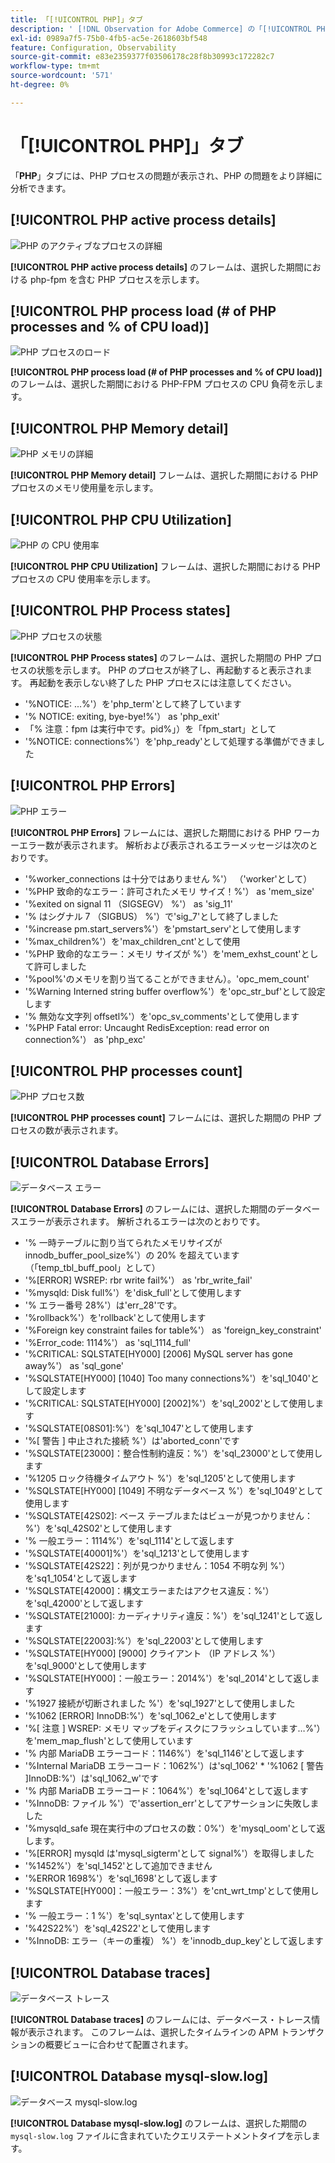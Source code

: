 ```yaml
---
title: 「[!UICONTROL PHP]」タブ
description: ' [!DNL Observation for Adobe Commerce] の「[!UICONTROL PHP]」タブについて説明します。'
exl-id: 0989a7f5-75b0-4fb5-ac5e-2618603bf548
feature: Configuration, Observability
source-git-commit: e83e2359377f03506178c28f8b30993c172282c7
workflow-type: tm+mt
source-wordcount: '571'
ht-degree: 0%

---
```


# 「[!UICONTROL PHP]」タブ

「**PHP**」タブには、PHP プロセスの問題が表示され、PHP の問題をより詳細に分析できます。

## [!UICONTROL PHP active process details]

![PHP のアクティブなプロセスの詳細 ](../../assets/tools/php-active-process-details.jpg)

**[!UICONTROL PHP active process details]** のフレームは、選択した期間における php-fpm を含む PHP プロセスを示します。

## [!UICONTROL PHP process load (# of PHP processes and % of CPU load)]

![PHP プロセスのロード ](../../assets/tools/php-process-load.jpg)

**[!UICONTROL PHP process load (# of PHP processes and % of CPU load)]** のフレームは、選択した期間における PHP-FPM プロセスの CPU 負荷を示します。

## [!UICONTROL PHP Memory detail]

![PHP メモリの詳細 ](../../assets/tools/php-memory-detail.jpg)

**[!UICONTROL PHP Memory detail]** フレームは、選択した期間における PHP プロセスのメモリ使用量を示します。

## [!UICONTROL PHP CPU Utilization]

![PHP の CPU 使用率 ](../../assets/tools/php-cpu-utilization.jpg)

**[!UICONTROL PHP CPU Utilization]** フレームは、選択した期間における PHP プロセスの CPU 使用率を示します。

## [!UICONTROL PHP Process states]

![PHP プロセスの状態 ](../../assets/tools/php-process-states-image-1.jpg)

**[!UICONTROL PHP Process states]** のフレームは、選択した期間の PHP プロセスの状態を示します。 PHP のプロセスが終了し、再起動すると表示されます。 再起動を表示しない終了した PHP プロセスには注意してください。

* &#39;%NOTICE: ...%&#39;）を&#39;php_term&#39;として終了しています
* &#39;% NOTICE: exiting, bye-bye!%&#39;） as &#39;php_exit&#39;
* 「% 注意：fpm は実行中です。pid%」）を「fpm_start」として
* &#39;%NOTICE: connections%&#39;）を&#39;php_ready&#39;として処理する準備ができました

## [!UICONTROL PHP Errors]

![PHP エラー ](../../assets/tools/php-errors-image-1.jpg)

**[!UICONTROL PHP Errors]** フレームには、選択した期間における PHP ワーカーエラー数が表示されます。 解析および表示されるエラーメッセージは次のとおりです。

* &#39;%worker_connections は十分ではありません %&#39;） （&#39;worker&#39;として）
* &#39;%PHP 致命的なエラー：許可されたメモリ サイズ！%&#39;） as &#39;mem_size&#39;
* &#39;%exited on signal 11 （SIGSEGV） %&#39;） as &#39;sig_11&#39;
* &#39;% はシグナル 7 （SIGBUS） %&#39;）で&#39;sig_7&#39;として終了しました
* &#39;%increase pm.start_servers%&#39;）を&#39;pmstart_serv&#39;として使用します
* &#39;%max_children%&#39;）を&#39;max_children_cnt&#39;として使用
* &#39;%PHP 致命的なエラー：メモリ サイズが %&#39;）を&#39;mem_exhst_count&#39;として許可しました
* &#39;%pool%&#39;のメモリを割り当てることができません）。&#39;opc_mem_count&#39;
* &#39;%Warning Interned string buffer overflow%&#39;）を&#39;opc_str_buf&#39;として設定します
* &#39;% 無効な文字列 offsetl%&#39;）を&#39;opc_sv_comments&#39;として使用します
* &#39;%PHP Fatal error: Uncaught RedisException: read error on connection%&#39;） as &#39;php_exc&#39;

## [!UICONTROL PHP processes count]

![PHP プロセス数 ](../../assets/tools/php-processes-count.jpg)

**[!UICONTROL PHP processes count]** フレームには、選択した期間の PHP プロセスの数が表示されます。

## [!UICONTROL Database Errors]

![ データベース エラー ](../../assets/tools/php-tab-database-errors.jpg)

**[!UICONTROL Database Errors]** のフレームには、選択した期間のデータベースエラーが表示されます。 解析されるエラーは次のとおりです。

* &#39;% 一時テーブルに割り当てられたメモリサイズが innodb_buffer_pool_size%&#39;）の 20% を超えています（「temp_tbl_buff_pool」として）
* &#39;%\[ERROR\] WSREP: rbr write fail%&#39;） as &#39;rbr_write_fail&#39;
* &#39;%mysqld: Disk full%&#39;）を&#39;disk_full&#39;として使用します
* &#39;% エラー番号 28%&#39;）は&#39;err_28&#39;です。
* &#39;%rollback%&#39;）を&#39;rollback&#39;として使用します
* &#39;%Foreign key constraint failes for table%&#39;） as &#39;foreign_key_constraint&#39;
* &#39;%Error_code: 1114%&#39;） as &#39;sql_1114_full&#39;
* &#39;%CRITICAL: SQLSTATE[HY000] [2006] MySQL server has gone away%&#39;） as &#39;sql_gone&#39;
* &#39;%SQLSTATE[HY000] [1040] Too many connections%&#39;）を&#39;sql_1040&#39;として設定します
* &#39;%CRITICAL: SQLSTATE[HY000] [2002]%&#39;）を&#39;sql_2002&#39;として使用します
* &#39;%SQLSTATE[08S01]:%&#39;）を&#39;sql_1047&#39;として使用します
* &#39;%[ 警告 ] 中止された接続 %&#39;）は&#39;aborted_conn&#39;です
* &#39;%SQLSTATE[23000]：整合性制約違反：%&#39;）を&#39;sql_23000&#39;として使用します
* &#39;%1205 ロック待機タイムアウト %&#39;）を&#39;sql_1205&#39;として使用します
* &#39;%SQLSTATE[HY000] [1049] 不明なデータベース %&#39;）を&#39;sql_1049&#39;として使用します
* &#39;%SQLSTATE[42S02]: ベース テーブルまたはビューが見つかりません：%&#39;）を&#39;sql_42S02&#39;として使用します
* &#39;% 一般エラー：1114%&#39;）を&#39;sql_1114&#39;として返します
* &#39;%SQLSTATE[40001]%&#39;）を&#39;sql_1213&#39;として使用します
* &#39;%SQLSTATE[42S22]：列が見つかりません：1054 不明な列 %&#39;）を&#39;sq1_1054&#39;として返します
* &#39;%SQLSTATE[42000]：構文エラーまたはアクセス違反：%&#39;）を&#39;sql_42000&#39;として返します
* &#39;%SQLSTATE[21000]: カーディナリティ違反：%&#39;）を&#39;sql_1241&#39;として返します
* &#39;%SQLSTATE[22003]:%&#39;）を&#39;sql_22003&#39;として使用します
* &#39;%SQLSTATE[HY000] [9000] クライアント （IP アドレス %&#39;）を&#39;sql_9000&#39;として使用します
* &#39;%SQLSTATE[HY000]：一般エラー：2014%&#39;）を&#39;sql_2014&#39;として返します
* &#39;%1927 接続が切断されました %&#39;）を&#39;sql_1927&#39;として使用しました
* &#39;%1062 \[ERROR\] InnoDB:%&#39;）を&#39;sql_1062_e&#39;として使用します
* &#39;%[ 注意 ] WSREP: メモリ マップをディスクにフラッシュしています…%&#39;）を&#39;mem_map_flush&#39;として使用しています
* &#39;% 内部 MariaDB エラーコード：1146%&#39;）を&#39;sql_1146&#39;として返します
* &#39;%Internal MariaDB エラーコード：1062%&#39;）は&#39;sql_1062&#39; * &#39;%1062 [ 警告 ]InnoDB:%&#39;）は&#39;sql_1062_w&#39;です
* &#39;% 内部 MariaDB エラーコード：1064%&#39;）を&#39;sql_1064&#39;として返します
* &#39;%InnoDB: ファイル %&#39;）で&#39;assertion_err&#39;としてアサーションに失敗しました
* &#39;%mysqld_safe 現在実行中のプロセスの数：0%&#39;）を&#39;mysql_oom&#39;として返します。
* &#39;%\[ERROR\] mysqld は&#39;mysql_sigterm&#39;として signal%&#39;）を取得しました
* &#39;%1452%&#39;）を&#39;sql_1452&#39;として追加できません
* &#39;%ERROR 1698%&#39;）を&#39;sql_1698&#39;として返します
* &#39;%SQLSTATE[HY000]：一般エラー：3%&#39;）を&#39;cnt_wrt_tmp&#39;として使用します
* &#39;% 一般エラー：1 %&#39;）を&#39;sql_syntax&#39;として使用します
* &#39;%42S22%&#39;）を&#39;sql_42S22&#39;として使用します
* &#39;%InnoDB: エラー（キーの重複） %&#39;）を&#39;innodb_dup_key&#39;として返します

## [!UICONTROL Database traces]

![ データベース トレース ](../../assets/tools/php-tab-database-traces.jpg)

**[!UICONTROL Database traces]** のフレームには、データベース・トレース情報が表示されます。 このフレームは、選択したタイムラインの APM トランザクションの概要ビューに合わせて配置されます。

## [!UICONTROL Database mysql-slow.log]

![ データベース mysql-slow.log](../../assets/tools/php-tab-database-mysql-slow-log.jpg)

**[!UICONTROL Database mysql-slow.log]** のフレームは、選択した期間の `mysql-slow.log` ファイルに含まれていたクエリステートメントタイプを示します。
